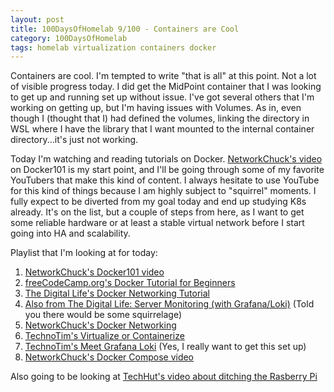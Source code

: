 ```yaml
---
layout: post
title: 100DaysOfHomelab 9/100 - Containers are Cool
category: 100DaysOfHomelab
tags: homelab virtualization containers docker
---
```

Containers are cool. I'm tempted to write "that is all" at this point. Not a lot of visible progress today. I did get the MidPoint container that I was looking to get up and running set up without issue. I've got several others that I'm working on getting up, but I'm having issues with Volumes. As in, even though I (thought that I) had defined the volumes, linking the directory in WSL where I have the library that I want mounted to the internal container directory...it's just not working.

Today I'm watching and reading tutorials on Docker. [NetworkChuck's video](https://www.youtube.com/watch?v=eGz9DS-aIeY&t=66s) on Docker101 is my start point, and I'll be going through some of my favorite YouTubers that make this kind of content. I always hesitate to use YouTube for this kind of things because I am highly subject to "squirrel" moments. I fully expect to be diverted from my goal today and end up studying K8s already. It's on the list, but a couple of steps from here, as I want to get some reliable hardware or at least a stable virtual network before I start going into HA and scalability.

Playlist that I'm looking at for today:
1. [NetworkChuck's Docker101 video](https://www.youtube.com/watch?v=eGz9DS-aIeY&t=66s)
2. [freeCodeCamp.org's Docker Tutorial for Beginners](https://www.youtube.com/watch?v=fqMOX6JJhGo)
3. [The Digital Life's Docker Networking Tutorial](https://www.youtube.com/watch?v=5grbXvV_DSk)
4. [Also from The Digital Life: Server Monitoring (with Grafana/Loki)](https://www.youtube.com/watch?v=9TJx7QTrTyo) (Told you there would be some squirrelage)
5. [NetworkChuck's Docker Networking](https://www.youtube.com/watch?v=bKFMS5C4CG0&t=17s)
6. [TechnoTim's Virtualize or Containerize](https://www.youtube.com/watch?v=pxwUXJmAER4)
7. [TechnoTim's Meet Grafana Loki](https://www.youtube.com/watch?v=h_GGd7HfKQ8&t=1414s) (Yes, I really want to get this set up)
8. [NetworkChuck's Docker Compose video](https://www.youtube.com/watch?v=DM65_JyGxCo)

Also going to be looking at [TechHut's video about ditching the Rasberry Pi](https://www.youtube.com/watch?v=DM65_JyGxCo)